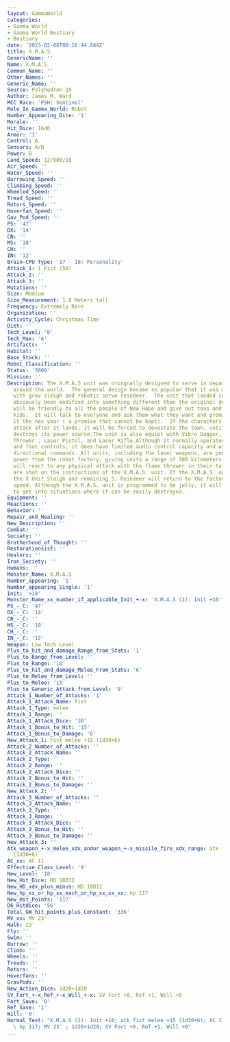 ```yaml
---
layout: GammaWorld
categories:
- Gamma World
- Gamma World Bestiary
- Bestiary
date: '2023-02-08T00:16:44.844Z'
title: X.M.A.S
GenericName: ''
Name: X.M.A.S
Common_Name: ''
Other_Names: ''
Generic_Name: ''
Source: Polyhedron 15
Author: James M. Ward
MCC Race: 'PSH: Sentinel'
Role_In_Gamma_World: Robot
Number_Appearing_Dice: '1'
Morale: ''
Hit_Dice: 16d6
Armor: '1'
Control: A
Sensors: A/B
Power: B
Land_Speed: 12/900/18
Air_Speed: ''
Water_Speed: ''
Burrowing_Speed: ''
Climbing_Speed: ''
Wheeled_Speed: ''
Tread_Speed: ''
Rotors_Speed: ''
Hoverfan_Speed: ''
Gav_Pod_Speed: ''
PS: '47'
DX: '14'
CN: ''
MS: '10'
CH: ''
IN: '12'
Brain-CPU Type: '17 - 18: Personality'
Attack_1: 1 Fist (50)
Attack_2: ''
Attack_3: ''
Mutations: ''
Size: Medium
Size_Measurement: 1.8 Meters tall
Frequency: Extremely Rare
Organization: ''
Activity_Cycle: Christmas Time
Diet: ''
Tech_Level: '0'
Tech_Max: '6'
Artifacts: ''
Habitat: ''
Base_Stock: ''
Robot_Classification: ''
Status: '3000'
Mission: ''
Description: The X.M.A.S unit was oringnally designed to serve in department stores
  around the world.  The general design became so popular that it wsa manufavtured
  with grav sleigh and robotic servo reindeer.  The unit that landed in New Hope had
  obviously been modified into something different than the original design intended.  It
  will be friendly to all the people of New Hope and give out tous and hte like to
  kids.  It will talk to everyone and ask them what they want and promise to bring
  it the nex year ( a promise that cannot be kept).  If the characters contine to
  attack after it lands, it will be forced to devestate the town, until some mutant
  destroys its power source.The unit is also equipt with Vibro Dagger, a Stun Greande
  Thrower , Laser Pistol, and Laser Rifle.Although it normally operates with hand
  and foot controls, it does have limited audio control capacity and will obey simple
  directional commands. All units, including the laser weapons, are powered by broadcast
  power from the robot factory, giving units a range of 500 kilometers. The S. Reindeer
  will react to any physical attack with the flame thrower in their tails. Their mini-missiles
  are shot on the instructions of the X.M.A.S. unit. If the X.M.A.S. unit is destroyed,
  the X Unit Sleigh and remaining S. Reindeer will return to the factory at maximum
  speed. Although the X.M.A.S. unit is programmed to be jolly, it will not allow itself
  to get into situations where it can be easily destroyed.
Equipment: ''
Reactions: ''
Behavior: ''
Repair_and_Healing: ''
New_Description: ''
Combat: ''
Society: ''
Brotherhood_of_Thought: ''
Restorationsist: ''
Healers: ''
Iron_Society: ''
Humans: ''
Monster_Name: X.M.A.S
Number_appearing: '1'
Number_appearing_Single: '1'
Init: '+10'
Monster_Name_xx_number_if_applicable_Init_+-x: 'X.M.A.S (1): Init +10'
PS_-_C: '47'
DX_-_C: '14'
CN_-_C: ''
MS_-_C: '10'
CH_-_C: ''
IN_-_C: '12'
Weapon: Low Tech Level
Plus_to_hit_and_damage_Range_from_Stats: '1'
Plus_to_Range_from_Level: ''
Plus_to_Range: '10'
Plus_to_hit_and_damage_Melee_From_Stats: '6'
Plus_to_Melee_from_Level: ''
Plus_to_Melee: '15'
Plus_to_Generic_Attack_from_Level: '9'
Attack_1_Number_of_Attacks: '1'
Attack_1_Attack_Name: Fist
Attack_1_Type: melee
Attack_1_Range: ''
Attack_1_Attack_Dice: '30'
Attack_1_Bonus_to_Hit: '15'
Attack_1_Bonus_to_Damage: '6'
New_Attack_1: Fist melee +15 (1d30+6)
Attack_2_Number_of_Attacks: ''
Attack_2_Attack_Name: ''
Attack_2_Type: ''
Attack_2_Range: ''
Attack_2_Attack_Dice: ''
Attack_2_Bonus_to_Hit: ''
Attack_2_Bonus_to_Damage: ''
New_Attack_2: ''
Attack_3_Number_of_Attacks: ''
Attack_3_Attack_Name: ''
Attack_3_Type: ''
Attack_3_Range: ''
Attack_3_Attack_Dice: ''
Attack_3_Bonus_to_Hit: ''
Attack_3_Bonus_to_Damage: ''
New_Attack_3: ''
Atk_weapon_+-x_melee_xdx_andor_weapon_+-x_missile_fire_xdx_range: atk fist melee +15
  (1d30+6)
AC_xx: AC 11
Effective_Class_Level: '9'
New_Level: '18'
New_Hit_Dice: HD 18D12
New_HD_xdx_plus_minus: HD 18D12
New_hp_xx_or_hp_xx_each_or_hp_xx_xx_xx: hp 117
New_Hit_Points: '117'
D6_Hitdice: '56'
Total_GW_hit_points_plus_Constant: '336'
MV_xx: MV 23'
Walk: 23'
Fly: ''
Swim: ''
Burrow: ''
Climb: ''
Wheels: ''
Treads: ''
Rotors: ''
Hoverfans: ''
GravPods: ''
New_Action_Dice: 1d20+1d20
SV_Fort_+-x_Ref_+-x_Will_+-x: SV Fort +0, Ref +1, Will +0
Fort_Save: '0'
Ref_Save: '1'
Will: '0'
Normal_Text: "X.M.A.S (1): Init +10; atk fist melee +15 (1d30+6); AC 11; HD 18D12\
  \ hp 117; MV 23' ; 1d20+1d20; SV Fort +0, Ref +1, Will +0"
...
```

